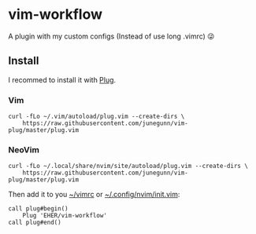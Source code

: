 # vim-workflow
A plugin with my custom configs (Instead of use long .vimrc) 😜

## Install
I recommed to install it with [Plug](https://github.com/junegunn/vim-plug).

### Vim
```
curl -fLo ~/.vim/autoload/plug.vim --create-dirs \
    https://raw.githubusercontent.com/junegunn/vim-plug/master/plug.vim
```

### NeoVim
```
curl -fLo ~/.local/share/nvim/site/autoload/plug.vim --create-dirs \
    https://raw.githubusercontent.com/junegunn/vim-plug/master/plug.vim
```

Then add it to you [~/vimrc](http://vim.wikia.com/wiki/Open_vimrc_file) or [~/.config/nvim/init.vim](https://neovim.io/doc/user/starting.html#vimrc):

```
call plug#begin()
    Plug 'EHER/vim-workflow'
call plug#end()
```
